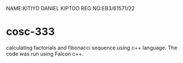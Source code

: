 NAME:KITIYO DANIEL KIPTOO
REG NO:EB3/61571/22
# cosc-333
calculating factorials and fibonacci sequence using c++ language.
The code was run using Falcon c++.

